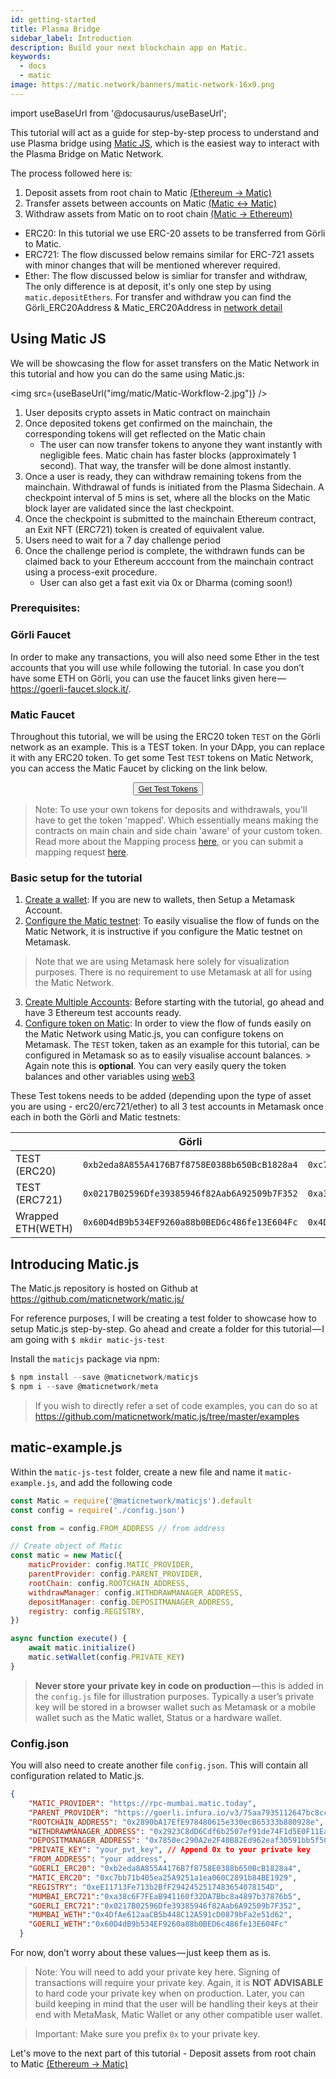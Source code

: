 ```yaml
---
id: getting-started
title: Plasma Bridge
sidebar_label: Introduction
description: Build your next blockchain app on Matic.
keywords:
  - docs
  - matic
image: https://matic.network/banners/matic-network-16x9.png 
---
```

import useBaseUrl from '@docusaurus/useBaseUrl';

This tutorial will act as a guide for step-by-step process to understand and use Plasma bridge using [Matic JS](https://github.com/maticnetwork/matic.js), which is the easiest way to interact with the Plasma Bridge on Matic Network. 

The process followed here is:

1. Deposit assets from root chain to Matic [(Ethereum → Matic)](deposit)
2. Transfer assets between accounts on Matic [(Matic ↔ Matic)](transfer)
3. Withdraw assets from Matic on to root chain [(Matic → Ethereum)](withdraw)

- ERC20: In this tutorial we use ERC-20 assets to be transferred from Görli to Matic. 
- ERC721: The flow discussed below remains similar for ERC-721 assets with minor changes that will be mentioned wherever required. 
- Ether: The flow discussed below is simliar for transfer and withdraw, The only difference is at deposit, it's only one step by using ```matic.depositEthers```. For transfer and withdraw you can find the Görli_ERC20Address & Matic_ERC20Address in [network detail](/docs/integrate/network-detail)

## Using Matic JS

We will be showcasing the flow for asset transfers on the Matic Network in this tutorial and how you can do the same using Matic.js:

<img src={useBaseUrl("img/matic/Matic-Workflow-2.jpg")} />

1. User deposits crypto assets in Matic contract on mainchain
2. Once deposited tokens get confirmed on the mainchain, the corresponding tokens will get reflected on the Matic chain
    - The user can now transfer tokens to anyone they want instantly with negligible fees. Matic chain has faster blocks (approximately 1 second). That way, the transfer will be done almost instantly.
3. Once a user is ready, they can withdraw remaining tokens from the mainchain. Withdrawal of funds is initiated from the Plasma Sidechain. A checkpoint interval of 5 mins is set, where all the blocks on the Matic block layer are validated since the last checkpoint.
4. Once the checkpoint is submitted to the mainchain Ethereum contract, an Exit NFT (ERC721) token is created of equivalent value.
5. Users need to wait for a 7 day challenge period
6. Once the challenge period is complete, the withdrawn funds can be claimed back to your Ethereum acccount from the mainchain contract using a process-exit procedure.
    - User can also get a fast exit via 0x or Dharma (coming soon!)

### Prerequisites:

### Görli Faucet

In order to make any transactions, you will also need some Ether in the test accounts that you will use while following the tutorial. In case you don’t have some ETH on Görli, you can use the faucet links given here — https://goerli-faucet.slock.it/.

### Matic Faucet

Throughout this tutorial, we will be using the ERC20 token `TEST` on the Görli network as an example. This is a TEST token. In your DApp, you can replace it with any ERC20 token. To get some Test `TEST` tokens on Matic Network, you can access the Matic Faucet by clicking on the link below. 

<center>
<button style={{padding: '20px', backgroundColor: '#4093ff', color: '#fff', borderRadius: '25px', fontSize : '15px' }}>
  <a href="https://faucet.matic.network/" target="_blank" style={{color: 'inherit'}}>
    Get Test Tokens
  </a>
</button>
</center>

> Note: To use your own tokens for deposits and withdrawals, you'll have to get the token 'mapped'. Which essentially means making the contracts on main chain and side chain 'aware' of your custom token. Read more about the Mapping process [here](../advanced/mapping-assets), or you can submit a mapping request [here](../advanced/submit-mapping-request.md). 

### Basic setup for the tutorial

1. [Create a wallet](/docs/develop/metamask/hello): If you are new to wallets, then Setup a Metamask Account.
2. [Configure the Matic testnet](/docs/develop/metamask/testnet): To easily visualise the flow of funds on the Matic Network, it is instructive if you configure the Matic testnet on Metamask.
> Note that we are using Metamask here solely for visualization purposes. There is no requirement to use Metamask at all for using the Matic Network. 
3. [Create Multiple Accounts](/docs/develop/metamask/multiple-accounts): Before starting with the tutorial, go ahead and have 3 Ethereum test accounts ready.
4. [Configure token on Matic](/docs/develop/metamask/custom-tokens): In order to view the flow of funds easily on the Matic Network using Matic.js, you can configure tokens on Metamask.
The `TEST` token, taken as an example for this tutorial, can be configured in Metamask so as to easily visualise account balances. > Again note this is **optional**. You can very easily query the token balances and other variables using [web3](https://web3js.readthedocs.io/en/1.0/)

These Test tokens needs to be added (depending upon the type of asset you are using - erc20/erc721/ether) to all 3 test accounts in Metamask once each in both the Görli and Matic testnets:

|  |Görli  |Matic  |
|---|---|---|
|TEST (ERC20)  | `0xb2eda8A855A4176B7f8758E0388b650BcB1828a4` | `0xc7bb71b405ea25A9251a1ea060C2891b84BE1929` |
|TEST (ERC721)  | `0x0217B02596Dfe39385946f82Aab6A92509b7F352` | `0xa38c6F7FEaB941160f32DA7Bbc8a4897b37876b5` |
|Wrapped ETH(WETH)   | `0x60D4dB9b534EF9260a88b0BED6c486fe13E604Fc` | `0x4DfAe612aaCB5b448C12A591cD0879bFa2e51d62` |

## Introducing Matic.js

The Matic.js repository is hosted on Github at https://github.com/maticnetwork/matic.js/

For reference purposes, I will be creating a test folder to showcase how to setup Matic.js step-by-step. Go ahead and create a folder for this tutorial — I am going with `$ mkdir matic-js-test`

Install the `maticjs` package via npm:

```js
$ npm install --save @maticnetwork/maticjs
$ npm i --save @maticnetwork/meta
```

> If you wish to directly refer a set of code examples, you can do so at https://github.com/maticnetwork/matic.js/tree/master/examples

## matic-example.js
Within the `matic-js-test` folder, create a new file and name it `matic-example.js`, and add the following code

```js
const Matic = require('@maticnetwork/maticjs').default
const config = require('./config.json')

const from = config.FROM_ADDRESS // from address

// Create object of Matic
const matic = new Matic({
    maticProvider: config.MATIC_PROVIDER,
    parentProvider: config.PARENT_PROVIDER,
    rootChain: config.ROOTCHAIN_ADDRESS,
    withdrawManager: config.WITHDRAWMANAGER_ADDRESS,
    depositManager: config.DEPOSITMANAGER_ADDRESS,
    registry: config.REGISTRY,
})

async function execute() {
    await matic.initialize()
    matic.setWallet(config.PRIVATE_KEY)
}
```

> **Never store your private key in code on production** — this is added in the `config.js` file for illustration purposes. Typically a user’s private key will be stored in a browser wallet such as Metamask or a mobile wallet such as the Matic wallet, Status or a hardware wallet.

### Config.json

You will also need to create another file `config.json`. This will contain all configuration related to Matic.js.
```json
{
    "MATIC_PROVIDER": "https://rpc-mumbai.matic.today", 
    "PARENT_PROVIDER": "https://goerli.infura.io/v3/75aa7935112647bc8cc49d20beafa189", 
    "ROOTCHAIN_ADDRESS": "0x2890bA17EfE978480615e330ecB65333b880928e", 
    "WITHDRAWMANAGER_ADDRESS": "0x2923C8dD6Cdf6b2507ef91de74F1d5E0F11Eac53", 
    "DEPOSITMANAGER_ADDRESS": "0x7850ec290A2e2F40B82Ed962eaf30591bb5f5C96",  
    "PRIVATE_KEY": "your_pvt_key", // Append 0x to your private key
    "FROM_ADDRESS": "your address",
    "GOERLI_ERC20": "0xb2eda8A855A4176B7f8758E0388b650BcB1828a4", 
    "MATIC_ERC20": "0xc7bb71b405ea25A9251a1ea060C2891b84BE1929", 
    "REGISTRY": "0xeE11713Fe713b2BfF2942452517483654078154D",
    "MUMBAI_ERC721":"0xa38c6F7FEaB941160f32DA7Bbc8a4897b37876b5",
    "GOERLI_ERC721":"0x0217B02596Dfe39385946f82Aab6A92509b7F352",
    "MUMBAI_WETH":"0x4DfAe612aaCB5b448C12A591cD0879bFa2e51d62",
    "GOERLI_WETH":"0x60D4dB9b534EF9260a88b0BED6c486fe13E604Fc"
  }
```
For now, don’t worry about these values — just keep them as is.

> Note: You will need to add your private key here. Signing of transactions will require your private key. Again, it is **NOT ADVISABLE** to hard code your private key when on production. Later, you can build keeping in mind that the user will be handling their keys at their end with MetaMask, Matic Wallet or any other compatible user wallet.

> Important: Make sure you prefix `0x` to your private key.

Let's move to the next part of this tutorial - Deposit assets from root chain to Matic [(Ethereum → Matic)](deposit) 
